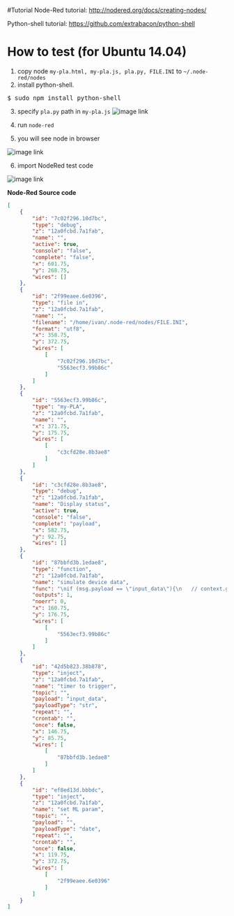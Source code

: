 #Tutorial
Node-Red tutorial: http://nodered.org/docs/creating-nodes/

Python-shell tutorial: https://github.com/extrabacon/python-shell

# How to test (for Ubuntu 14.04)
1. copy node `my-pla.html, my-pla.js, pla.py, FILE.INI` to `~/.node-red/nodes`
2. install python-shell. 
<pre>
$ sudo npm install python-shell
</pre>
3. specify `pla.py` path in `my-pla.js`
![image link](https://github.com/ivan0124/my-study/blob/master/NodeRed_PLA/image/20160825_1.png)

4. run `node-red`
5. you will see node in browser

![image link](https://github.com/ivan0124/my-study/blob/master/NodeRed_PLA/image/NodeRed_PLA_20160822.png)

6. import NodeRed test code

![image link](https://github.com/ivan0124/my-study/blob/master/NodeRed_PLA/image/NodeRed_PLA_20160822_1.png)

**Node-Red Source code**
```json
[
	{
		"id": "7c02f296.10d7bc",
		"type": "debug",
		"z": "12a0fcbd.7a1fab",
		"name": "",
		"active": true,
		"console": "false",
		"complete": "false",
		"x": 601.75,
		"y": 268.75,
		"wires": []
	},
	{
		"id": "2f99eaee.6e0396",
		"type": "file in",
		"z": "12a0fcbd.7a1fab",
		"name": "",
		"filename": "/home/ivan/.node-red/nodes/FILE.INI",
		"format": "utf8",
		"x": 358.75,
		"y": 372.75,
		"wires": [
			[
				"7c02f296.10d7bc",
				"5563ecf3.99b86c"
			]
		]
	},
	{
		"id": "5563ecf3.99b86c",
		"type": "my-PLA",
		"z": "12a0fcbd.7a1fab",
		"name": "",
		"x": 371.75,
		"y": 175.75,
		"wires": [
			[
				"c3cfd28e.8b3ae8"
			]
		]
	},
	{
		"id": "c3cfd28e.8b3ae8",
		"type": "debug",
		"z": "12a0fcbd.7a1fab",
		"name": "Display status",
		"active": true,
		"console": "false",
		"complete": "payload",
		"x": 582.75,
		"y": 92.75,
		"wires": []
	},
	{
		"id": "87bbfd3b.1edae8",
		"type": "function",
		"z": "12a0fcbd.7a1fab",
		"name": "simulate device data",
		"func": "\nif (msg.payload == \"input_data\"){\n   // context.global.input_T=0;\n   // context.global.input_H=0;\n    \n    if (typeof context.global.input_T == 'undefined'){\n        context.global.input_T = 0;\n    }\n    \n    if (typeof context.global.input_H == 'undefined'){\n        context.global.input_H = 0;\n    }\n    \n    //input_T\n    if (context.global.input_T > 100){\n        context.global.input_T = 0\n    }\n    else{\n        context.global.input_T += 5;\n    }\n    //input_H    \n    if (context.global.input_H > 100){\n        context.global.input_H = 0\n    }\n    else{\n        context.global.input_H += 10;\n    }\n    \n    msg.payload=context.global.input_T + \",\" + context.global.input_H\n}\nreturn msg;",
		"outputs": 1,
		"noerr": 0,
		"x": 160.75,
		"y": 176.75,
		"wires": [
			[
				"5563ecf3.99b86c"
			]
		]
	},
	{
		"id": "42d5b823.38b878",
		"type": "inject",
		"z": "12a0fcbd.7a1fab",
		"name": "timer to trigger",
		"topic": "",
		"payload": "input_data",
		"payloadType": "str",
		"repeat": "",
		"crontab": "",
		"once": false,
		"x": 146.75,
		"y": 85.75,
		"wires": [
			[
				"87bbfd3b.1edae8"
			]
		]
	},
	{
		"id": "ef8ed13d.bbbdc",
		"type": "inject",
		"z": "12a0fcbd.7a1fab",
		"name": "set ML param",
		"topic": "",
		"payload": "",
		"payloadType": "date",
		"repeat": "",
		"crontab": "",
		"once": false,
		"x": 119.75,
		"y": 372.75,
		"wires": [
			[
				"2f99eaee.6e0396"
			]
		]
	}
]
```


